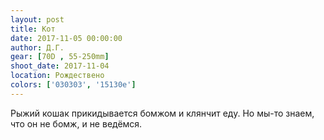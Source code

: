 ```yaml
---
layout: post
title: Кот
date: 2017-11-05 00:00:00
author: Д.Г.
gear: [70D , 55-250mm]
shoot_date: 2017-11-04
location: Рождествено
colors: ['030303', '15130e']
---
```

Рыжий кошак прикидывается бомжом и клянчит еду. Но мы-то знаем, что он не бомж, и не ведёмся.
